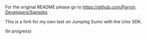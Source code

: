 For the original README please go to https://github.com/Parrot-Developers/Samples

This is a fork for my own test on Jumping Sumo with the Unix SDK.

(In progress)
